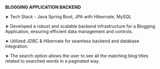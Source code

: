 **BLOGGING APPLICATION BACKEND**

➤ Tech Stack - Java Spring Boot, JPA with Hibernate, MySQL

➤ Developed a robust and scalable backend infrastructure for a Blogging Application, ensuring efficient data management and controls.

➤ Utilized JDBC & Hibernate for seamless backend and database integration.

➤ The search option allows the user to see all the matching blog titles related to searched words in a paginated way.
